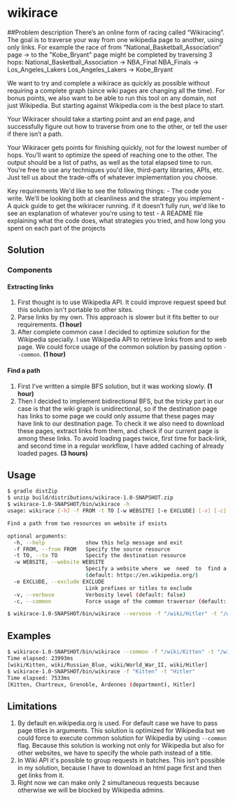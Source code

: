 # wikirace


##Problem description
There’s an online form of racing called “Wikiracing”.  The goal is to traverse your way from one wikipedia page to another, using only links. 
For example the race of from “National_Basketball_Association” page → to the "Kobe_Bryant" page might be completed by traversing 3 hops:
  National_Basketball_Association -> NBA_Final
    NBA_Finals -> Los_Angeles_Lakers
    Los_Angeles_Lakers → Kobe_Bryant

We want to try and complete a wikirace as quickly as possible without requiring a complete graph (since wiki pages are changing all the time). For bonus points, we also want to be able to run this tool on any domain, not just Wikipedia. But starting against Wikipedia.com is the best place to start.

Your Wikiracer should take a starting point and an end page, and successfully figure out how to traverse from one to the other, or tell the user if there isn’t a path. 

Your Wikiracer gets points for finishing quickly, not for the lowest number of hops. You’ll want to optimize the speed of reaching one to the other. The output should be a list of paths, as well as the total elapsed time to run. You're free to use any techniques you'd like, third-party libraries, APIs, etc. Just tell us about the trade-offs of whatever implementation you choose.

Key requirements
We'd like to see the following things:
    - The code you write. We'll be looking both at cleanliness and the strategy you implement
    - A quick guide to get the wikiracer running. if it doesn't fully run, we'd like to see an explanation of whatever you're using to test
    - A README file explaining what the code does, what strategies you tried, and how long you spent on each part of the projects

## Solution

### Components

#### Extracting links
1. First thought is to use Wikipedia API. It could improve request speed but this solution isn't portable to other sites.
2. Parse links by my own. This approach is slower but it fits better to our requirements. **(1 hour)**  
3. After complete common case I decided to optimize solution for the Wikipedia specially. 
I use Wikipedia API to retrieve links from and to web page. We could force usage of the common solution by passing option ```--common```. **(1 hour)**

#### Find a path
1. First I've written a simple BFS solution, but it was working slowly. **(1 hour)**  
2. Then I decided to implement bidirectional BFS, but the tricky part in our case is that the wiki graph is unidirectional, so if the destination page has links to some page we could only assume that these pages may have link to our destination page. To check it we also need to download these pages, extract links from them, and check if our current page is among these links. To avoid loading pages twice, first time for back-link, and second time in a regular workflow, I have added caching of already loaded pages. **(3 hours)**

## Usage
```bash
$ gradle distZip
$ unzip build/distributions/wikirace-1.0-SNAPSHOT.zip 
$ wikirace-1.0-SNAPSHOT/bin/wikirace -h
usage: wikirace [-h] -f FROM -t TO [-w WEBSITE] [-e EXCLUDE] [-v] [-c]

Find a path from two resources on website if exists

optional arguments:
  -h, --help             show this help message and exit
  -f FROM, --from FROM   Specify the source resource
  -t TO, --to TO         Specify the destination resource
  -w WEBSITE, --website WEBSITE
                         Specify a website where  we  need  to  find a path
                         (default: https://en.wikipedia.org/)
  -e EXCLUDE, --exclude EXCLUDE
                         Link prefixes or titles to exclude
  -v, --verbose          Verbosity level (default: false)
  -c, --common           Force usage of the common traversor (default: false)

$ wikirace-1.0-SNAPSHOT/bin/wikirace --vervose -f "/wiki/Hitler" -t "/wiki/Tinder" -e "/wiki/File:" -e "/wiki/Special:" -e "/wiki/Wikipedia:" -e "/w/index.php"  
```

## Examples
```bash
$ wikirace-1.0-SNAPSHOT/bin/wikirace --common -f "/wiki/Kitten" -t "/wiki/Hitler" -e "/wiki/File:" -e "/wiki/Special:" -e "/wiki/Wikipedia:" -e "/w/index.php"
Time elapsed: 23993ms 
[wiki/Kitten, wiki/Russian_Blue, wiki/World_War_II, wiki/Hitler]
$ wikirace-1.0-SNAPSHOT/bin/wikirace -f "Kitten" -t "Hitler"
Time elapsed: 7533ms 
[Kitten, Chartreux, Grenoble, Ardennes (department), Hitler]
```

## Limitations
1. By default en.wikipedia.org is used. For default case we have to pass page titles in arguments. This solution is optimized for Wikipedia but we could force to execute common solution for Wikipedia by using 
```--common``` flag. Because this solution is working not only for Wikipedia but also for other websites, we have to specify the whole path instead of a title. 
2. In Wiki API it's possible to group requests in batches. This isn't possible in my solution, because I have to download an html page first and then get links from it.
3. Right now we can make only 2 simultaneous requests because otherwise we will be blocked by Wikipedia admins.
